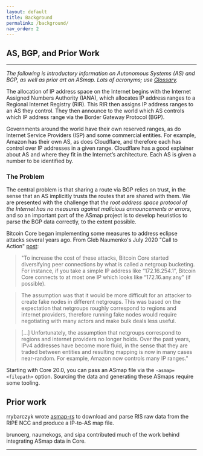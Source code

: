 ```yaml
---
layout: default
title: Background
permalink: /background/
nav_order: 2
---
```


## AS, BGP, and Prior Work
---------

_The following is introductory information on Autonomous Systems (AS) and BGP, as well as prior art on ASmap. Lots of acronyms; use [Glossary](/glossary)._

The allocation of IP address space on the Internet begins with the Internet Assigned Numbers Authority (IANA), which allocates IP address ranges to a Regional Internet Registry (RIR). This RIR then assigns IP address ranges to an AS they control. They then announce to the world which AS controls which IP address range via the Border Gateway Protocol (BGP).

Governments around the world have their own reserved ranges, as do Internet Service Providers (ISP) and some commercial entities. For example, Amazon has their own AS, as does Cloudflare, and therefore each has control over IP addresses in a given range. Cloudflare has a good explainer about AS and where they fit in the Internet’s architecture. Each AS is given a number to be identified by.

### The Problem

The central problem is that sharing a route via BGP relies on trust, in the sense that an AS implicitly trusts the routes that are shared with them. We are presented with the challenge that _the root address space protocol of the Internet has no measures against malicious announcements or errors_, and so an important part of the ASmap project is to develop heuristics to parse the BGP data correctly, to the extent possible.

 Bitcoin Core began implementing some measures to address eclipse attacks several years ago. From Gleb Naumenko's July 2020 "Call to Action" [post](https://blog.bitmex.com/call-to-action-testing-and-improving-asmap/):

> "To increase the cost of these attacks, Bitcoin Core started diversifying peer connections by what is called a netgroup bucketing. For instance, if you take a simple IP address like “172.16.254.1”, Bitcoin Core connects to at most one IP which looks like “172.16.any.any” (if possible).

> The assumption was that it would be more difficult for an attacker to create fake nodes in different netgroups. This was based on the expectation that netgroups roughly correspond to regions and internet providers, therefore running fake nodes would require negotiating with many actors and make bulk deals less useful.

> [...] Unfortunately, the assumption that netgroups correspond to regions and internet providers no longer holds. Over the past years, IPv4 addresses have become more fluid, in the sense that they are traded between entities and resulting mapping is now in many cases near-random. For example, Amazon now controls many IP ranges."

Starting with Core 20.0, you can pass an ASmap file via the `-asmap=<filepath>` option. Sourcing the data and generating these ASmaps require some tooling.

## Prior work

rrybarczyk wrote [asmap-rs](https://github.com/rrybarczyk/asmap-rs/) to download and parse RIS raw data from the RIPE NCC and produce a IP-to-AS map file.

brunoerg, naumekogs, and sipa contributed much of the work behind integrating ASmap data in Core.


------------------
